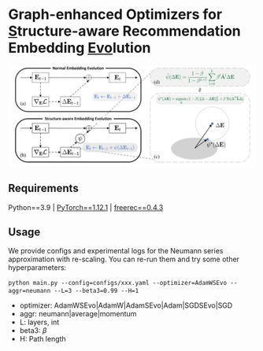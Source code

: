 

# Graph-enhanced Optimizers for <u>S</u>tructure-aware Recommendation Embedding <u>Evo</u>lution


![](pic/2023-09-22-13-54-03.png)


## Requirements

Python==3.9 | [PyTorch==1.12.1](https://pytorch.org/) | [freerec==0.4.3](https://github.com/MTandHJ/freerec)

## Usage

We provide configs and experimental logs for the Neumann series approximation with re-scaling. You can re-run them and try some other hyperparameters:

```
python main.py --config=configs/xxx.yaml --optimizer=AdamWSEvo --aggr=neumann --L=3 --beta3=0.99 --H=1
```

- optimizer: AdamWSEvo|AdamW|AdamSEvo|Adam|SGDSEvo|SGD
- aggr: neumann|average|momentum
- L: layers, int
- beta3: $\beta$
- H: Path length

